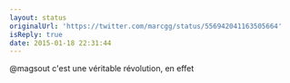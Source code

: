 ```yaml
---
layout: status
originalUrl: 'https://twitter.com/marcgg/status/556942041163505664'
isReply: true
date: 2015-01-18 22:31:44
---
```


@magsout c'est une véritable révolution, en effet
